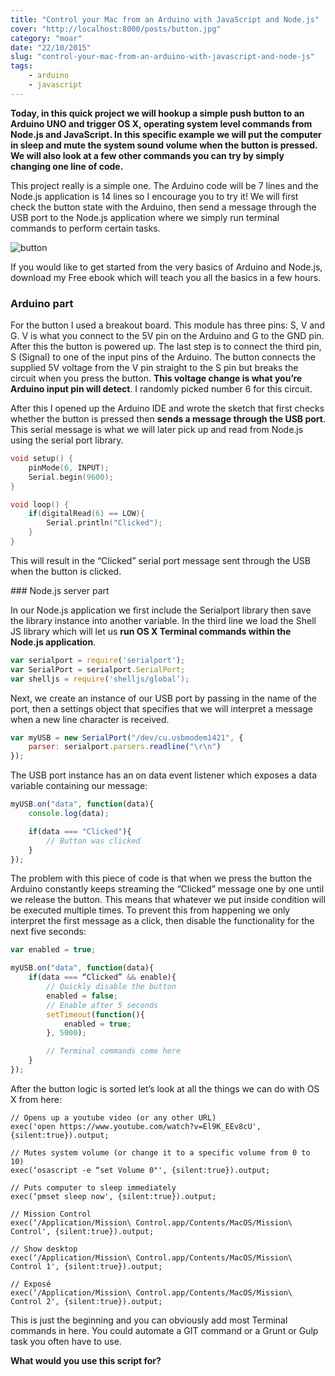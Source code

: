 ```yaml
---
title: "Control your Mac from an Arduino with JavaScript and Node.js"
cover: "http://localhost:8000/posts/button.jpg"
category: "moar"
date: "22/10/2015"
slug: "control-your-mac-from-an-arduino-with-javascript-and-node-js"
tags:
    - arduino
    - javascript
---
```


**Today, in this quick project we will hookup a simple push button to an Arduino UNO and trigger OS X, operating system level commands from Node.js and JavaScript. In this specific example we will put the computer in sleep and mute the system sound volume when the button is pressed. We will also look at a few other commands you can try by simply changing one line of code.**

This project really is a simple one. The Arduino code will be 7 lines and the Node.js application is 14 lines so I encourage you to try it! We will first check the button state with the Arduino, then send a message through the USB port to the Node.js application where we simply run terminal commands to perform certain tasks.

![button](http://localhost:8000/posts/button.jpg)

If you would like to get started from the very basics of Arduino and Node.js, download my Free ebook which will teach you all the basics in a few hours.

### Arduino part

For the button I used a breakout board. This module has three pins: S, V and G. V is what you connect to the 5V pin on the Arduino and G to the GND pin. After this the button is powered up. The last step is to connect the third pin, S (Signal) to one of the input pins of the Arduino. The button connects the supplied 5V voltage from the V pin straight to the S pin but breaks the circuit when you press the button. **This voltage change is what you’re Arduino input pin will detect**. I randomly picked number 6 for this circuit.

After this I opened up the Arduino IDE and wrote the sketch that first checks whether the button is pressed then **sends a message through the USB port**. This serial message is what we will later pick up and read from Node.js using the serial port library.

``` c
void setup() {
    pinMode(6, INPUT);
    Serial.begin(9600);
}

void loop() {
    if(digitalRead(6) == LOW){
        Serial.println("Clicked");
    }
}
```

This will result in the “Clicked” serial port message sent through the USB when the button is clicked.

### Node.js server part

In our Node.js application we first include the Serialport library then save the library instance into another variable. In the third line we load the Shell JS library which will let us **run OS X Terminal commands within the Node.js application**.

``` javascript
var serialport = require('serialport');
var SerialPort = serialport.SerialPort;
var shelljs = require('shelljs/global’);
```

Next, we create an instance of our USB port by passing in the name of the port, then a settings object that specifies that we will interpret a message when a new line character is received.

``` javascript
var myUSB = new SerialPort("/dev/cu.usbmodem1421", {
    parser: serialport.parsers.readline("\r\n")
});
```

The USB port instance has an on data event listener which exposes a data variable containing our message:

``` javascript
myUSB.on("data", function(data){
    console.log(data);

    if(data === "Clicked"){
        // Button was clicked
    }
});
```

The problem with this piece of code is that when we press the button the Arduino constantly keeps streaming the “Clicked” message one by one until we release the button. This means that whatever we put inside condition will be executed multiple times. To prevent this from happening we only interpret the first message as a click, then disable the functionality for the next five seconds:

``` javascript
var enabled = true;

myUSB.on("data", function(data){
    if(data === “Clicked” && enable){
        // Quickly disable the button
        enabled = false;
        // Enable after 5 seconds
        setTimeout(function(){
            enabled = true;
        }, 5000);

        // Terminal commands come here
    }
});
```

After the button logic is sorted let’s look at all the things we can do with OS X from here:

```
// Opens up a youtube video (or any other URL)
exec('open https://www.youtube.com/watch?v=El9K_EEv8cU', {silent:true}).output;

// Mutes system volume (or change it to a specific volume from 0 to 10)
exec(‘osascript -e “set Volume 0"', {silent:true}).output;

// Puts computer to sleep immediately
exec(‘pmset sleep now', {silent:true}).output;

// Mission Control
exec(‘/Application/Mission\ Control.app/Contents/MacOS/Mission\ Control', {silent:true}).output;

// Show desktop
exec(‘/Application/Mission\ Control.app/Contents/MacOS/Mission\ Control 1', {silent:true}).output;

// Exposé
exec(‘/Application/Mission\ Control.app/Contents/MacOS/Mission\ Control 2', {silent:true}).output;
```

This is just the beginning and you can obviously add most Terminal commands in here. You could automate a GIT command or a Grunt or Gulp task you often have to use.

**What would you use this script for?**